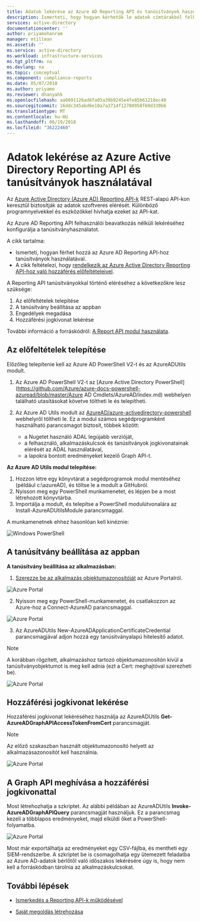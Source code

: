```yaml
---
title: Adatok lekérése az Azure AD Reporting API és tanúsítványok használatával | Microsoft Docs
description: Ismerteti, hogy hogyan kérhetők le adatok címtárakból felhasználói beavatkozás nélkül az Azure AD Reporting API és tanúsítványalapú hitelesítés használatával.
services: active-directory
documentationcenter: ''
author: priyamohanram
manager: mtillman
ms.assetid: ''
ms.service: active-directory
ms.workload: infrastructure-services
ms.tgt_pltfrm: na
ms.devlang: na
ms.topic: conceptual
ms.component: compliance-reports
ms.date: 05/07/2018
ms.author: priyamo
ms.reviewer: dhanyahk
ms.openlocfilehash: aa0891126ad6fa05a39b9245e4fe85b61218ec40
ms.sourcegitcommit: 16ddc345abd6e10a7a3714f12780958f60d339b6
ms.translationtype: MT
ms.contentlocale: hu-HU
ms.lasthandoff: 06/19/2018
ms.locfileid: "36222460"
---
```

# <a name="get-data-using-the-azure-active-directory-reporting-api-with-certificates"></a>Adatok lekérése az Azure Active Directory Reporting API és tanúsítványok használatával

Az [Azure Active Directory (Azure AD) Reporting API-k](https://msdn.microsoft.com/library/azure/ad/graph/howto/azure-ad-reports-and-events-preview) REST-alapú API-kon keresztül biztosítják az adatok szoftveres elérését. Különböző programnyelvekkel és eszközökkel hívhatja ezeket az API-kat.

Az Azure AD Reporting API felhasználói beavatkozás nélküli lekéréséhez konfigurálja a tanúsítványhasználatot.

A cikk tartalma:

- Ismerteti, hogyan férhet hozzá az Azure AD Reporting API-hoz tanúsítványok használatával.
- A cikk feltételezi, hogy [rendelkezik az Azure Active Directory Reporting API-hoz való hozzáférés előfeltételeivel](active-directory-reporting-api-prerequisites-azure-portal.md). 


A Reporting API tanúsítványokkal történő eléréséhez a következőkre lesz szüksége:

1. Az előfeltételek telepítése
2. A tanúsítvány beállítása az appban 
3. Engedélyek megadása
4. Hozzáférési jogkivonat lekérése




További információ a forráskódról: [A Report API modul használata](https://github.com/AzureAD/azure-activedirectory-powershell/tree/gh-pages/Modules/AzureADUtils). 

## <a name="install-prerequisites"></a>Az előfeltételek telepítése

Előzőleg telepítenie kell az Azure AD PowerShell V2-t és az AzureADUtils modult.

1. Az Azure AD PowerShell V2-t az [Azure Active Directory PowerShell](https://github.com/Azure/azure-docs-powershell-azuread/blob/master/Azure AD Cmdlets/AzureAD/index.md) webhelyen található utasításokat követve töltheti le és telepítheti.

2. Az Azure AD Utils modult az [AzureAD/azure-activedirectory-powershell](https://github.com/AzureAD/azure-activedirectory-powershell/blob/gh-pages/Modules/AzureADUtils/AzureADUtils.psm1) webhelyről töltheti le. 
  Ez a modul számos segédprogramként használható parancsmagot biztosít, többek között:
    - a Nugetet használó ADAL legújabb verzióját,
    - a felhasználó, alkalmazáskulcsok és tanúsítványok jogkivonatainak elérését az ADAL használatával,
    - a lapokra bontott eredményeket kezelő Graph API-t.

**Az Azure AD Utils modul telepítése:**

1. Hozzon létre egy könyvtárat a segédprogramok modul mentéséhez (például c:\azureAD), és töltse le a modult a GitHubról.
2. Nyisson meg egy PowerShell munkamenetet, és lépjen be a most létrehozott könyvtárba. 
3. Importálja a modult, és telepítse a PowerShell modulútvonalára az Install-AzureADUtilsModule parancsmaggal. 

A munkamenetnek ehhez hasonlóan kell kinéznie:

  ![Windows PowerShell](./media/active-directory-report-api-with-certificates/windows-powershell.png)

## <a name="set-the-certificate-in-your-app"></a>A tanúsítvány beállítása az appban

**A tanúsítvány beállítása az alkalmazásban:**

1. [Szerezze be az alkalmazás objektumazonosítóját](active-directory-reporting-api-prerequisites-azure-portal.md#get-your-applications-client-id) az Azure Portalról. 

  ![Azure Portal](./media/active-directory-report-api-with-certificates/azure-portal.png)

2. Nyisson meg egy PowerShell-munkamenetet, és csatlakozzon az Azure-hoz a Connect-AzureAD parancsmaggal.

  ![Azure Portal](./media/active-directory-report-api-with-certificates/connect-azuaread-cmdlet.png)

3. Az AzureADUtils New-AzureADApplicationCertificateCredential parancsmagjával adjon hozzá egy tanúsítványalapú hitelesítő adatot. 

>[!Note]
>A korábban rögzített, alkalmazáshoz tartozó objektumazonosítón kívül a tanúsítványobjektumot is meg kell adnia (ezt a Cert: meghajtóval szerezheti be).
>


  ![Azure Portal](./media/active-directory-report-api-with-certificates/add-certificate-credential.png)
  
## <a name="get-an-access-token"></a>Hozzáférési jogkivonat lekérése

Hozzáférési jogkivonat lekéréséhez használja az AzureADUtils **Get-AzureADGraphAPIAccessTokenFromCert** parancsmagját. 

>[!NOTE]
>Az előző szakaszban használt objektumazonosító helyett az alkalmazásazonosítót kell használnia.
>

 ![Azure Portal](./media/active-directory-report-api-with-certificates/application-id.png)

## <a name="use-the-access-token-to-call-the-graph-api"></a>A Graph API meghívása a hozzáférési jogkivonattal

Most létrehozhatja a szkriptet. Az alábbi példában az AzureADUtils **Invoke-AzureADGraphAPIQuery** parancsmagját használjuk. Ez a parancsmag kezeli a többlapos eredményeket, majd elküldi őket a PowerShell-folyamatba. 

 ![Azure Portal](./media/active-directory-report-api-with-certificates/script-completed.png)

Most már exportálhatja az eredményeket egy CSV-fájlba, és mentheti egy SIEM-rendszerbe. A szkriptet be is csomagolhatja egy ütemezett feladatba az Azure AD-adatok bérlőtől való időszakos lekérésére úgy is, hogy nem kell a forráskódban tárolnia az alkalmazáskulcsokat. 

## <a name="next-steps"></a>További lépések

- [Ismerkedés a Reporting API-k működésével](active-directory-reporting-api-getting-started-azure-portal.md#explore)

- [Saját megoldás létrehozása](active-directory-reporting-api-getting-started-azure-portal.md#customize)




